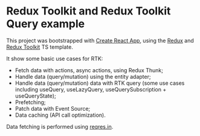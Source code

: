 # Redux Toolkit and Redux Toolkit Query example

This project was bootstrapped with [Create React App](https://github.com/facebook/create-react-app), using the [Redux](https://redux.js.org/) and [Redux Toolkit](https://redux-toolkit.js.org/) TS template.

It show some basic use cases for RTK:
- Fetch data with actions, async actions, using Redux Thunk;
- Handle data (query/mutation) using the entity adapter;
- Handle data (query/mutation) data with RTK query (some use cases including useQuery, useLazyQuery, useQuerySubscription + useQueryState);
- Prefetching;
- Patch data with Event Source;
- Data caching (API call optimization).

Data fetching is performed using [reqres.in](https://reqres.in/).
